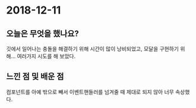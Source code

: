 # 2018-12-11

## 오늘은 무엇을 했나요?

깃에서 일어나는 충돌을 해결하기 위해 시간이 많이 낭비되었고, 모달을 구현하기 위해... 여러가지 시도를 해 보았다.

## 느낀 점 및 배운 점

컴포넌트를 아예 밖으로 빼서 이벤트핸들러를 넘겨줄 때 제대로 되지 않아 너무 속상했다.
